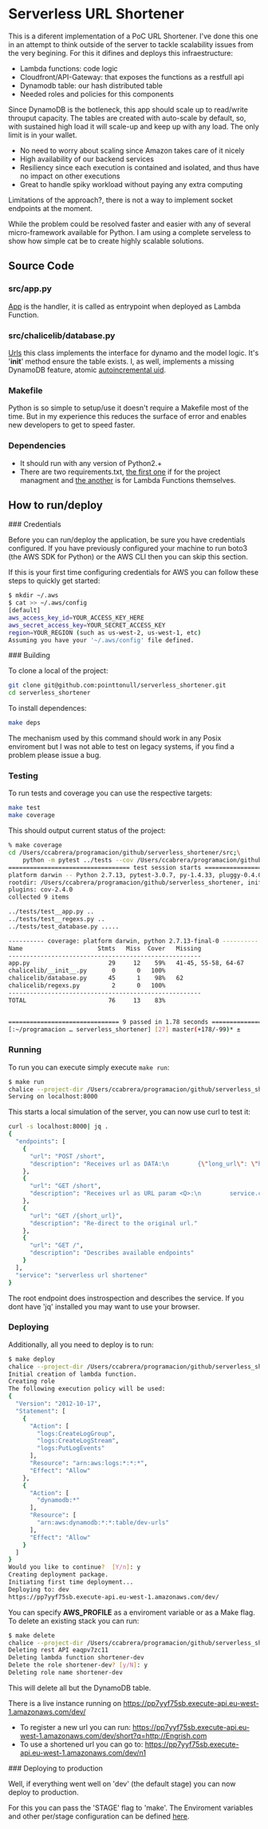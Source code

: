 # Serverless URL Shortener

This is a diferent implementation of a PoC URL Shortener. I've done this one in
an attempt to think outside of the server to tackle scalability issues from the
very begining. For this it difines and deploys this infraestructure:

- Lambda functions: code logic
- Cloudfront/API-Gateway: that exposes the functions as a restfull api
- Dynamodb table: our hash distributed table
- Needed roles and policies for this components

Since DynamoDB is the botleneck, this app should scale up to read/write
throuput capacity. The tables are created with auto-scale by default, so, with
sustained high load it will scale-up and keep up with any load. The only limit
is in your wallet.

- No need to worry about scaling since Amazon takes care of it nicely
- High availability of our backend services
- Resiliency since each execution is contained and isolated, and thus have no
  impact on other executions
- Great to handle spiky workload without paying any extra computing

Limitations of the approach?, there is not a way to implement socket endpoints
at the moment.

While the problem could be resolved faster and easier with any of several
micro-framework available for Python. I am using a complete serveless to show
how simple cat be to create highly scalable solutions.

## Source Code

### src/app.py

[App][app] is the handler, it is called as entrypoint when deployed as Lambda
Function.

### src/chalicelib/database.py

[Urls][Urls] this class implements the interface for dynamo and the model logic.
It's '__init__' method ensure the table exists.
I, as well, implements a missing DynamoDB feature, atomic [autoincremental uid][getuid].

### Makefile

Python is so simple to setup/use it doesn't require a Makefile most of the
time. But in my experience this reduces the surface of error and enables new
developers to get to speed faster.


### Dependencies

- It should run with any version of Python2.+
- There are two requirements.txt, [the first one][req1] if for the project
  managment and [the another][req2] is for Lambda Functions themselves.

## How to run/deploy

### Credentials

Before you can run/deploy the application, be sure you have credentials
configured.  If you have previously configured your machine to run boto3 (the
AWS SDK for Python) or the AWS CLI then you can skip this section.

If this is your first time configuring credentials for AWS you can follow these
steps to quickly get started:

```sh
$ mkdir ~/.aws
$ cat >> ~/.aws/config
[default]
aws_access_key_id=YOUR_ACCESS_KEY_HERE
aws_secret_access_key=YOUR_SECRET_ACCESS_KEY
region=YOUR_REGION (such as us-west-2, us-west-1, etc)
Assuming you have your '~/.aws/config' file defined. 
```

### Building

To clone a local of the project:

```sh
git clone git@github.com:pointtonull/serverless_shortener.git
cd serverless_shortener
```

To install dependences:

```sh
make deps
```

The mechanism used by this command should work in any Posix enviroment but I
was not able to test on legacy systems, if you find a problem please issue a
bug.

### Testing

To run tests and coverage you can use the respective targets:

```sh
make test
make coverage
```

This should output current status of the project:

```sh
% make coverage
cd /Users/ccabrera/programacion/github/serverless_shortener/src;\
	python -m pytest ../tests --cov /Users/ccabrera/programacion/github/serverless_shortener/src --cov-report=term-missing ../tests
================================== test session starts ==================================
platform darwin -- Python 2.7.13, pytest-3.0.7, py-1.4.33, pluggy-0.4.0
rootdir: /Users/ccabrera/programacion/github/serverless_shortener, inifile:
plugins: cov-2.4.0
collected 9 items

../tests/test__app.py ..
../tests/test__regexs.py ..
../tests/test_database.py .....

---------- coverage: platform darwin, python 2.7.13-final-0 ----------
Name                     Stmts   Miss  Cover   Missing
------------------------------------------------------
app.py                      29     12    59%   41-45, 55-58, 64-67
chalicelib/__init__.py       0      0   100%
chalicelib/database.py      45      1    98%   62
chalicelib/regexs.py         2      0   100%
------------------------------------------------------
TOTAL                       76     13    83%


=============================== 9 passed in 1.78 seconds ================================
[:~/programacion … serverless_shortener] [27] master(+178/-99)* ±
```

### Running

To run you can execute simply execute `make run`:

```sh
$ make run
chalice --project-dir /Users/ccabrera/programacion/github/serverless_shortener/src local
Serving on localhost:8000
```

This starts a local simulation of the server, you can now use curl to test it:
```sh
curl -s localhost:8000| jq .
{
  "endpoints": [
    {
      "url": "POST /short",
      "description": "Receives url as DATA:\n        {\"long_url\": \"http://google.com\"}\n       returns shorten url:\n        {\"short_url\": \"gy\"}\n    "
    },
    {
      "url": "GET /short",
      "description": "Receives url as URL param <Q>:\n        service.com?q=http://google.com\n    "
    },
    {
      "url": "GET /{short_url}",
      "description": "Re-direct to the original url."
    },
    {
      "url": "GET /",
      "description": "Describes available endpoints"
    }
  ],
  "service": "serverless url shortener"
}
```

The root endpoint does instrospection and describes the service. If you dont
have 'jq' installed you may want to use your browser.

### Deploying

Additionally, all you need to deploy is to run:
```sh
$ make deploy
chalice --project-dir /Users/ccabrera/programacion/github/serverless_shortener/src deploy --profile tudev --no-autogen-policy --stage dev
Initial creation of lambda function.
Creating role
The following execution policy will be used:
{
  "Version": "2012-10-17",
  "Statement": [
    {
      "Action": [
        "logs:CreateLogGroup",
        "logs:CreateLogStream",
        "logs:PutLogEvents"
      ],
      "Resource": "arn:aws:logs:*:*:*",
      "Effect": "Allow"
    },
    {
      "Action": [
        "dynamodb:*"
      ],
      "Resource": [
        "arn:aws:dynamodb:*:*:table/dev-urls"
      ],
      "Effect": "Allow"
    }
  ]
}
Would you like to continue?  [Y/n]: y
Creating deployment package.
Initiating first time deployment...
Deploying to: dev
https://pp7yyf75sb.execute-api.eu-west-1.amazonaws.com/dev/
```

You can specify **AWS_PROFILE** as a enviroment variable or as a Make flag.
To delete an existing stack you can run:

```sh
$ make delete
chalice --project-dir /Users/ccabrera/programacion/github/serverless_shortener/src delete --profile tudev --stage dev
Deleting rest API eaqpv7zc11
Deleting lambda function shortener-dev
Delete the role shortener-dev? [y/N]: y
Deleting role name shortener-dev
```

This will delete all but the DynamoDB table.

There is a live instance running on https://pp7yyf75sb.execute-api.eu-west-1.amazonaws.com/dev/
- To register a new url you can run: https://pp7yyf75sb.execute-api.eu-west-1.amazonaws.com/dev/short?q=http://Engrish.com
- To use a shortened url you can go to: https://pp7yyf75sb.execute-api.eu-west-1.amazonaws.com/dev/n1

### Deploying to production

Well, if everything went well on 'dev' (the default stage) you can now
deploy to production.

For this you can pass the 'STAGE' flag to 'make'. The Enviroment variables and other per/stage configuration can be defined [here][config].

[app]: https://github.com/pointtonull/serverless_shortener/blob/master/src/app.py#L17
[Urls]: https://github.com/pointtonull/serverless_shortener/blob/master/src/chalicelib/database.py#L38
[getuid]: https://github.com/pointtonull/serverless_shortener/blob/master/src/chalicelib/database.py#L96
[req1]: https://github.com/pointtonull/serverless_shortener/blob/master/requirements.txt
[req2]: https://github.com/pointtonull/serverless_shortener/blob/master/src/requirements.txt
[config]: https://github.com/pointtonull/serverless_shortener/blob/master/src/.chalice/config.json

<!-- vim: set sw=4 et ts=4 :-->
